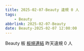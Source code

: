 ```yaml
---
title: 2025-02-07-Beauty 違規 0 人
tags:
    - Beauty
abbrlink: 2025-02-07-Beauty
date: Beauty-2025-02-07 12:00:00
---
```

Beauty 板 [板規連結](https://www.ptt.cc/bbs/Beauty/M.1630069980.A.84B.html)
昨天違規 0 人

